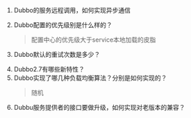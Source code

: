 1. Dubbo的服务远程调用，如何实现异步通信
    >
1. Dubbo配置的优先级别是什么样的？
    > 配置中心的优先级大于service本地加载的皮脂
1. Dubbo默认的重试次数是多少？
    > 
1. Dubbo2.7有哪些新特性？
1. Dubbo实现了哪几种负载均衡算法？分别是如何实现的？
    > 随机
1. Dubbu服务提供者的接口要做升级，如何实现对老版本的兼容？
